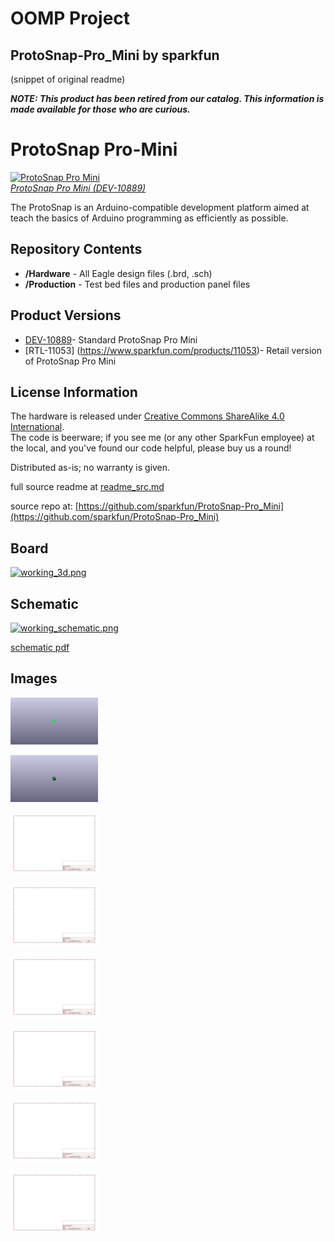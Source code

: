 # OOMP Project  
## ProtoSnap-Pro_Mini  by sparkfun  
  
(snippet of original readme)  
  
**_NOTE: This product has been retired from our catalog. This information is made available for those who are curious._**  
  
  
ProtoSnap Pro-Mini  
===================  
  
[![ProtoSnap Pro Mini](https://cdn.sparkfun.com//assets/parts/5/9/7/2/10889-01c.jpg)  
*ProtoSnap Pro Mini (DEV-10889)*](https://www.sparkfun.com/products/10889)  
  
The ProtoSnap is an Arduino-compatible development platform aimed at teach the basics of Arduino programming as efficiently as possible.  
  
Repository Contents  
-------------------  
* **/Hardware** - All Eagle design files (.brd, .sch)  
* **/Production** - Test bed files and production panel files  
  
Product Versions  
----------------  
* [DEV-10889](https://www.sparkfun.com/products/10889)- Standard ProtoSnap Pro Mini  
* [RTL-11053] (https://www.sparkfun.com/products/11053)- Retail version of ProtoSnap Pro Mini  
  
License Information  
-------------------  
The hardware is released under [Creative Commons ShareAlike 4.0 International](https://creativecommons.org/licenses/by-sa/4.0/).  
The code is beerware; if you see me (or any other SparkFun employee) at the local, and you've found our code helpful, please buy us a round!  
  
Distributed as-is; no warranty is given.  
  
  full source readme at [readme_src.md](readme_src.md)  
  
source repo at: [https://github.com/sparkfun/ProtoSnap-Pro_Mini](https://github.com/sparkfun/ProtoSnap-Pro_Mini)  
## Board  
  
[![working_3d.png](working_3d_600.png)](working_3d.png)  
## Schematic  
  
[![working_schematic.png](working_schematic_600.png)](working_schematic.png)  
  
[schematic pdf](working_schematic.pdf)  
## Images  
  
[![working_3D_bottom.png](working_3D_bottom_140.png)](working_3D_bottom.png)  
  
[![working_3D_top.png](working_3D_top_140.png)](working_3D_top.png)  
  
[![working_assembly_page_01.png](working_assembly_page_01_140.png)](working_assembly_page_01.png)  
  
[![working_assembly_page_02.png](working_assembly_page_02_140.png)](working_assembly_page_02.png)  
  
[![working_assembly_page_03.png](working_assembly_page_03_140.png)](working_assembly_page_03.png)  
  
[![working_assembly_page_04.png](working_assembly_page_04_140.png)](working_assembly_page_04.png)  
  
[![working_assembly_page_05.png](working_assembly_page_05_140.png)](working_assembly_page_05.png)  
  
[![working_assembly_page_06.png](working_assembly_page_06_140.png)](working_assembly_page_06.png)  
